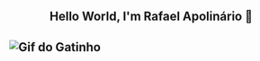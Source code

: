 <center><enter><h2> Hello World, I'm Rafael Apolinário 👋 </h2></enter></center>

![Gif do Gatinho](https://i.pinimg.com/originals/2b/cc/0e/2bcc0e11960ebe99ec2c4d402328a970.gif)
---------


<!--
**RafaelApolinario90/RafaelApolinario90** is a ✨ _special_ ✨ repository because its `README.md` (this file) appears on your GitHub profile.

Here are some ideas to get you started:

- 🔭 I’m currently working on ...
- 🌱 I’m currently learning ...
- 👯 I’m looking to collaborate on ...
- 🤔 I’m looking for help with ...
- 💬 Ask me about ...
- 📫 How to reach me: ...
- 😄 Pronouns: ...
- ⚡ Fun fact: ...
-->
